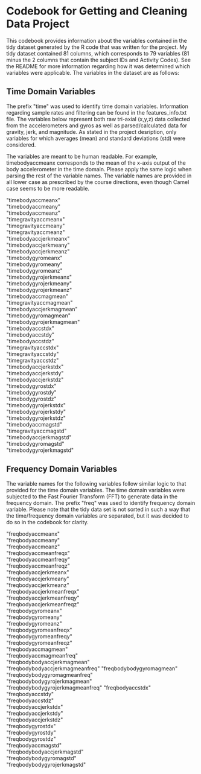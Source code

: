 Codebook for Getting and Cleaning Data Project
========================================================

This codebook provides information about the variables contained in the tidy dataset generated by the R code that was written for the project. My tidy dataset contained 81 columns, which corresponds to 79 variables (81 minus the 2 columns that contain the subject IDs and Activity Codes). See the README for more information regarding how it was determined which variables were applicable. The variables in the dataset are as follows:

## Time Domain Variables

The prefix "time" was used to identify time domain variables. Information regarding sample rates and filtering can be found in the features_info.txt file. The variables below represent both raw tri-axial (x,y,z) data collected from the accelerometers and gyros as well as parsed/calculated data for gravity, jerk, and magnitude. As stated in the project desription, only variables for which averages (mean) and standard deviations (std) were considered.

The variables are meant to be human readable. For example, timebodyaccmeanx corresponds to the mean of the x-axis output of the body accelerometer in the time domain. Please apply the same logic when parsing the rest of the variable names. The variable names are provided in all lower case as prescribed by the course directions, even though Camel case seems to be more readable.
                      
"timebodyaccmeanx"                
"timebodyaccmeany"               
"timebodyaccmeanz"                
"timegravityaccmeanx"            
"timegravityaccmeany"             
"timegravityaccmeanz"            
"timebodyaccjerkmeanx"            
"timebodyaccjerkmeany"           
"timebodyaccjerkmeanz"            
"timebodygyromeanx"              
"timebodygyromeany"               
"timebodygyromeanz"              
"timebodygyrojerkmeanx"           
"timebodygyrojerkmeany"          
"timebodygyrojerkmeanz"           
"timebodyaccmagmean"             
"timegravityaccmagmean"           
"timebodyaccjerkmagmean"         
"timebodygyromagmean"             
"timebodygyrojerkmagmean"  
"timebodyaccstdx"                 
"timebodyaccstdy"                
"timebodyaccstdz"                 
"timegravityaccstdx"             
"timegravityaccstdy"              
"timegravityaccstdz"             
"timebodyaccjerkstdx"             
"timebodyaccjerkstdy"            
"timebodyaccjerkstdz"             
"timebodygyrostdx"               
"timebodygyrostdy"                
"timebodygyrostdz"               
"timebodygyrojerkstdx"            
"timebodygyrojerkstdy"           
"timebodygyrojerkstdz"            
"timebodyaccmagstd"              
"timegravityaccmagstd"            
"timebodyaccjerkmagstd"          
"timebodygyromagstd"              
"timebodygyrojerkmagstd"

## Frequency Domain Variables

The variable names for the following variables follow similar logic to that provided for the time domain variables. The time domain variables were subjected to the Fast Fourier Transform (FFT) to generate data in the frequency domain. The prefix "freq" was used to identify frequency domain variable. Please note that the tidy data set is not sorted in such a way that the time/frequency domain variables are separated, but it was decided to do so in the codebook for clarity. 

"freqbodyaccmeanx"                
"freqbodyaccmeany"               
"freqbodyaccmeanz"                
"freqbodyaccmeanfreqx"           
"freqbodyaccmeanfreqy"            
"freqbodyaccmeanfreqz"           
"freqbodyaccjerkmeanx"            
"freqbodyaccjerkmeany"           
"freqbodyaccjerkmeanz"            
"freqbodyaccjerkmeanfreqx"       
"freqbodyaccjerkmeanfreqy"        
"freqbodyaccjerkmeanfreqz"       
"freqbodygyromeanx"               
"freqbodygyromeany"              
"freqbodygyromeanz"               
"freqbodygyromeanfreqx"          
"freqbodygyromeanfreqy"           
"freqbodygyromeanfreqz"          
"freqbodyaccmagmean"              
"freqbodyaccmagmeanfreq"         
"freqbodybodyaccjerkmagmean"      
"freqbodybodyaccjerkmagmeanfreq" 
"freqbodybodygyromagmean"         
"freqbodybodygyromagmeanfreq"    
"freqbodybodygyrojerkmagmean"     
"freqbodybodygyrojerkmagmeanfreq"
"freqbodyaccstdx"                 
"freqbodyaccstdy"                
"freqbodyaccstdz"                 
"freqbodyaccjerkstdx"            
"freqbodyaccjerkstdy"             
"freqbodyaccjerkstdz"            
"freqbodygyrostdx"                
"freqbodygyrostdy"               
"freqbodygyrostdz"                
"freqbodyaccmagstd"              
"freqbodybodyaccjerkmagstd"       
"freqbodybodygyromagstd"         
"freqbodybodygyrojerkmagstd"

